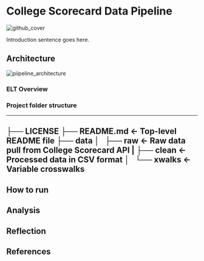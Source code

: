 # College Scorecard Data Pipeline
![github_cover](https://user-images.githubusercontent.com/44434691/182048007-cda399cc-57c9-4779-b6d4-da21bf3d3086.jpeg)

Introduction sentence goes here.

## Architecture
![piipeline_architecture](https://user-images.githubusercontent.com/44434691/182048113-0e660af9-ccc9-45ee-b2cf-e74bccd232f5.jpg)

### ELT Overview

### Project folder structure

------------
├── LICENSE
├── README.md          <- Top-level README file
├── data
│   ├── raw            <- Raw data pull from College Scorecard API
|   ├── clean          <- Processed data in CSV format
│   └── xwalks         <- Variable crosswalks
------------

## How to run

## Analysis

## Reflection

## References
